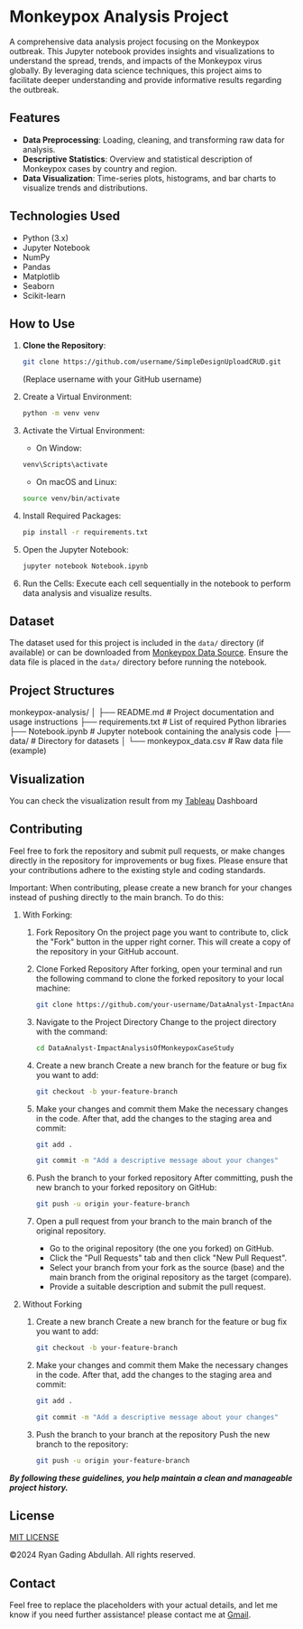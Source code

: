 # Monkeypox Analysis Project

A comprehensive data analysis project focusing on the Monkeypox outbreak. This Jupyter notebook provides insights and visualizations to understand the spread, trends, and impacts of the Monkeypox virus globally. By leveraging data science techniques, this project aims to facilitate deeper understanding and provide informative results regarding the outbreak.

## Features

- **Data Preprocessing**: Loading, cleaning, and transforming raw data for analysis.
- **Descriptive Statistics**: Overview and statistical description of Monkeypox cases by country and region.
- **Data Visualization**: Time-series plots, histograms, and bar charts to visualize trends and distributions.
<!-- - **Machine Learning Models**: Predictive analysis using regression models and other techniques.
- **Insights & Conclusions**: Summary of findings and recommendations for further research. -->

## Technologies Used

- Python (3.x)
- Jupyter Notebook
- NumPy
- Pandas
- Matplotlib
- Seaborn
- Scikit-learn

## How to Use

1. **Clone the Repository**:

   ```bash
   git clone https://github.com/username/SimpleDesignUploadCRUD.git
   ```

   (Replace username with your GitHub username)

2. Create a Virtual Environment:

   ```bash
   python -m venv venv

   ```

3. Activate the Virtual Environment:

   - On Window:

   ```bash
   venv\Scripts\activate

   ```

   - On macOS and Linux:

   ```bash
   source venv/bin/activate

   ```

4. Install Required Packages:

   ```bash
   pip install -r requirements.txt

   ```

5. Open the Jupyter Notebook:

   ```bash
   jupyter notebook Notebook.ipynb

   ```

6. Run the Cells: Execute each cell sequentially in the notebook to perform data analysis and visualize results.

## Dataset

The dataset used for this project is included in the `data/` directory (if available) or can be downloaded from [Monkeypox Data Source](https://ourworldindata.org/mpox). Ensure the data file is placed in the `data/` directory before running the notebook.

## Project Structures

monkeypox-analysis/
│
├── README.md # Project documentation and usage instructions
├── requirements.txt # List of required Python libraries
├── Notebook.ipynb # Jupyter notebook containing the analysis code
├── data/ # Directory for datasets
│ └── monkeypox_data.csv # Raw data file (example)

<!-- │  -->
<!-- └── src/ # Source code for additional analysis scripts -->
<!--├── ├── figures/ # Directory to save generated figures and visualizations
└── tableau/ # Tableau workbook files (.twb or .twbx) for interactive dashboards -->

## Visualization

You can check the visualization result from my [Tableau]() Dashboard

## Contributing

Feel free to fork the repository and submit pull requests, or make changes directly in the repository for improvements or bug fixes. Please ensure that your contributions adhere to the existing style and coding standards.

Important: When contributing, please create a new branch for your changes instead of pushing directly to the main branch. To do this:

1. With Forking:

   1. Fork Repository
      On the project page you want to contribute to, click the "Fork" button in the upper right corner. This will create a copy of the repository in your GitHub account.
   2. Clone Forked Repository
      After forking, open your terminal and run the following command to clone the forked repository to your local machine:

      ```bash
      git clone https://github.com/your-username/DataAnalyst-ImpactAnalysisOfMonkeypoxCaseStudy.git
      ```

   3. Navigate to the Project Directory
      Change to the project directory with the command:

      ```bash
      cd DataAnalyst-ImpactAnalysisOfMonkeypoxCaseStudy
      ```

   4. Create a new branch
      Create a new branch for the feature or bug fix you want to add:

      ```bash
      git checkout -b your-feature-branch
      ```

   5. Make your changes and commit them
      Make the necessary changes in the code. After that, add the changes to the staging area and commit:

      ```bash
      git add .
      ```

      ```bash
      git commit -m "Add a descriptive message about your changes"
      ```

   6. Push the branch to your forked repository
      After committing, push the new branch to your forked repository on GitHub:

      ```bash
      git push -u origin your-feature-branch
      ```

   7. Open a pull request from your branch to the main branch of the original repository.

      - Go to the original repository (the one you forked) on GitHub.
      - Click the "Pull Requests" tab and then click "New Pull Request".
      - Select your branch from your fork as the source (base) and the main branch from the original repository as the target (compare).
      - Provide a suitable description and submit the pull request.

2. Without Forking

   1. Create a new branch
      Create a new branch for the feature or bug fix you want to add:

      ```bash
      git checkout -b your-feature-branch
      ```

   2. Make your changes and commit them
      Make the necessary changes in the code. After that, add the changes to the staging area and commit:

      ```bash
      git add .
      ```

      ```bash
      git commit -m "Add a descriptive message about your changes"
      ```

   3. Push the branch to your branch at the repository
      Push the new branch to the repository:

      ```bash
      git push -u origin your-feature-branch
      ```

   <!-- 4. Merge changes back to the main branch:
      If you have write access to the main repository, you can merge your changes back to the main branch:
      ```bash
      git checkout main
      git merge your-feature-branch
      ```

   4. (Optional) Delete the branch after merging:
      After merging, you can delete the feature branch to keep the repository clean:
      ```bash
      git branch -d your-feature-branch
      ``` -->

**_By following these guidelines, you help maintain a clean and manageable project history._**

## License

[MIT LICENSE](LICENSE)

&copy;2024 Ryan Gading Abdullah. All rights reserved.

## Contact

Feel free to replace the placeholders with your actual details, and let me know if you need further assistance! please contact me at [Gmail](mailto:ryangabdullah9@gmail.com).

<!-- ## Support Me

[Saweria](https://saweria.co/en) -->
